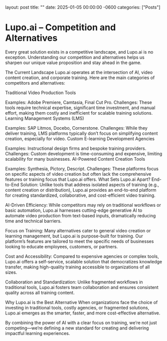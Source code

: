 ---
---

layout: post
title:  ""
date:   2025-01-05 00:00:00 -0600
categories: ["Posts"] 


#  Lupo.ai – Competition and Alternatives

Every great solution exists in a competitive landscape, and Lupo.ai is no exception. Understanding our competition and alternatives helps us sharpen our unique value proposition and stay ahead in the game.

The Current Landscape
Lupo.ai operates at the intersection of AI, video content creation, and corporate training. Here are the main categories of competitors and alternatives:

Traditional Video Production Tools

Examples: Adobe Premiere, Camtasia, Final Cut Pro.
Challenges: These tools require technical expertise, significant time investment, and manual effort, making them costly and inefficient for scalable training solutions.
Learning Management Systems (LMS)

Examples: SAP Litmos, Docebo, Cornerstone.
Challenges: While they deliver training, LMS platforms typically don’t focus on simplifying content creation, especially for video.
Custom E-learning Development Agencies

Examples: Instructional design firms and bespoke training providers.
Challenges: Custom development is time-consuming and expensive, limiting scalability for many businesses.
AI-Powered Content Creation Tools

Examples: Synthesia, Pictory, Descript.
Challenges: These platforms focus on specific aspects of video creation but often lack the comprehensive features or training focus that Lupo.ai offers.
What Sets Lupo.ai Apart?
End-to-End Solution:
Unlike tools that address isolated aspects of training (e.g., content creation or distribution), Lupo.ai provides an end-to-end platform for creating standardized, collaborative, and cost-efficient video training.

AI-Driven Efficiency:
While competitors may rely on traditional workflows or basic automation, Lupo.ai harnesses cutting-edge generative AI to automate video production from text-based inputs, dramatically reducing time and technical barriers.

Focus on Training:
Many alternatives cater to general video creation or learning management, but Lupo.ai is purpose-built for training. Our platform’s features are tailored to meet the specific needs of businesses looking to educate employees, customers, or partners.

Cost and Accessibility:
Compared to expensive agencies or complex tools, Lupo.ai offers a self-service, scalable solution that democratizes knowledge transfer, making high-quality training accessible to organizations of all sizes.

Collaboration and Standardization:
Unlike fragmented workflows in traditional tools, Lupo.ai fosters team collaboration and ensures consistent quality across all training content.

Why Lupo.ai is the Best Alternative
When organizations face the choice of investing in traditional tools, costly agencies, or fragmented solutions, Lupo.ai emerges as the smarter, faster, and more cost-effective alternative.

By combining the power of AI with a clear focus on training, we’re not just competing—we’re defining a new standard for creating and delivering impactful learning experiences.

  